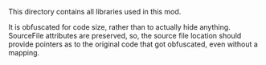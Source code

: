 This directory contains all libraries used in this mod.

It is obfuscated for code size, rather than to actually hide anything. SourceFile attributes are preserved, so, the
source file location should provide pointers as to the original code that got obfuscated, even without a mapping.
